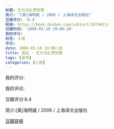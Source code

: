 ```yaml
---
标题: 乞力马扎罗的雪
简介: "[美]海明威 / 2006 / 上海译文出版社"
豆瓣评分: '8.4'
链接: https://book.douban.com/subject/1874411/
创建时间: '2009-03-10 19:06:10'
我的评分:
标签: 小说
评论:
date: 2009-03-10 19:06:10
title: 读过 - 乞力马扎罗的雪
tags: [读书]
categories: [小说]
---
```


我的评分:

我的评论:

豆瓣评分:8.4

简介:[美]海明威 / 2006 / 上海译文出版社

[豆瓣链接](https://book.douban.com/subject/1874411/)

